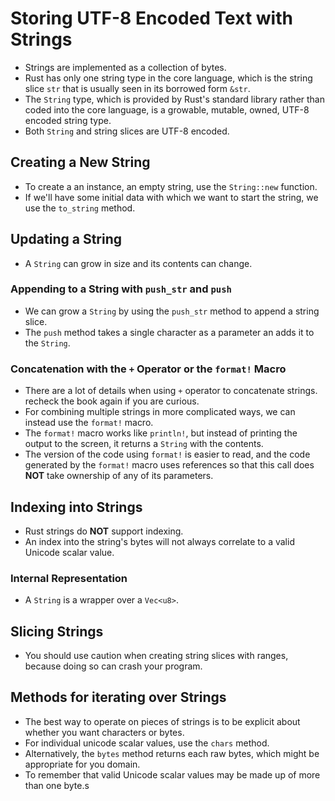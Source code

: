 # Storing UTF-8 Encoded Text with Strings

- Strings are implemented as a collection of bytes.
- Rust has only one string type in the core language, which is the string slice `str` that is usually seen in its borrowed form `&str`.
- The `String` type, which is provided by Rust's standard library rather than coded into the core language, is a growable, mutable, owned, UTF-8 encoded string type.
- Both `String` and string slices are UTF-8 encoded.

## Creating a New String

- To create a an instance, an empty string, use the `String::new` function.
- If we'll have some initial data with which we want to start the string, we use the `to_string` method.

## Updating a String

- A `String` can grow in size and its contents can change.

### Appending to a String with `push_str` and `push`

- We can grow a `String` by using the `push_str` method to append a string slice.
- The `push` method takes a single character as a parameter an adds it to the `String`.

### Concatenation with the `+` Operator or the `format!` Macro

- There are a lot of details when using `+` operator to concatenate strings. recheck the book again if you are curious.
- For combining multiple strings in more complicated ways, we can instead use the `format!` macro.
- The `format!` macro works like `println!`, but instead of printing the output to the screen, it returns a `String` with the contents.
- The version of the code using `format!` is easier to read, and the code generated by the `format!` macro uses references so that this call does **NOT** take ownership of any of its parameters.

## Indexing into Strings

- Rust strings do **NOT** support indexing.
- An index into the string's bytes will not always correlate to a valid Unicode scalar value.

### Internal Representation

- A `String` is a wrapper over a `Vec<u8>`.

## Slicing Strings

- You should use caution when creating string slices with ranges, because doing so can crash your program.

## Methods for iterating over Strings

- The best way to operate on pieces of strings is to be explicit about whether you want characters or bytes.
- For individual unicode scalar values, use the `chars` method.
- Alternatively, the `bytes` method returns each raw bytes, which might be appropriate for you domain.
- To remember that valid Unicode scalar values may be made up of more than one byte.s

